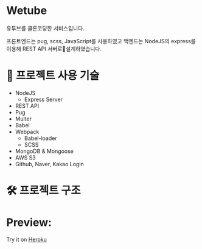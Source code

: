 # Wetube

유투브를 클론코딩한 서비스입니다.

프론트엔드는 pug, scss, JavaScript를 사용하였고
백엔드는 NodeJS의 express를 이용해 REST API 서버로설계하였습니다.

# 📌 프로젝트 사용 기술

- NodeJS
  - Express Server
- REST API
- Pug
- Multer
- Babel
- Webpack
  - Babel-loader
  - SCSS
- MongoDB & Mongoose
- AWS S3
- Github, Naver, Kakao Login

# 🛠 프로젝트 구조

# Preview:

Try it on [Heroku](https://wetubeeee1010.herokuapp.com/)
